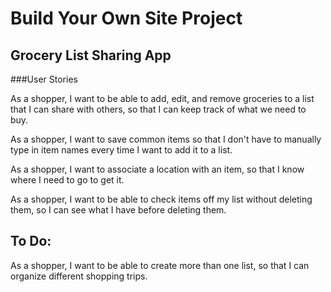 Build Your Own Site Project
===========================

Grocery List Sharing App
------------------------

###User Stories

As a shopper, I want to be able to add, edit, and remove groceries to a list that I can share with others, so that I can keep track of what we need to buy.

As a shopper, I want to save common items so that I don't have to manually type in item names every time I want to add it to a list.

As a shopper, I want to associate a location with an item, so that I know where I need to go to get it.

As a shopper, I want to be able to check items off my list without deleting them, so I can see what I have before deleting them.

To Do:
------

As a shopper, I want to be able to create more than one list, so that I can organize different shopping trips.


